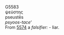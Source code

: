 <body>
  <p>G5583<br>  ψεύστης  <br> pseustēs  <br><i>psyoos-tace‘ </i><br>From <a href="g5574.htm">5574</a>  a <i>falsifier:</i> - liar.<br></p>
 </body>